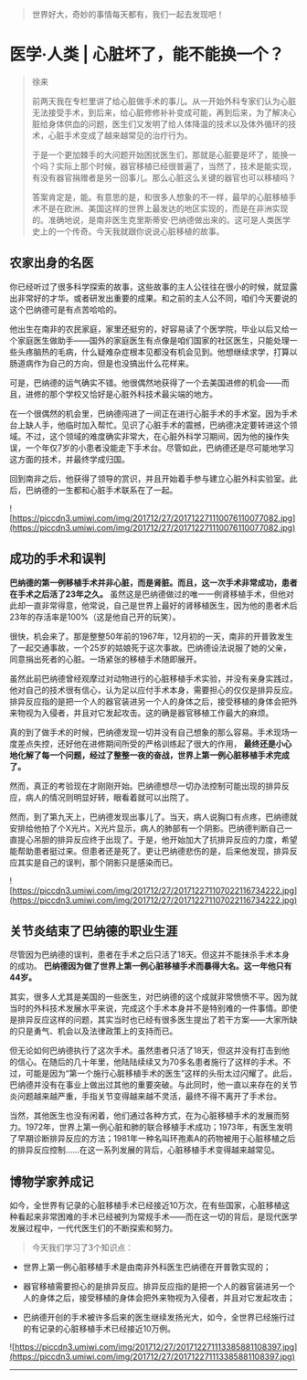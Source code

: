 > 世界好大，奇妙的事情每天都有，我们一起去发现吧！

# 医学·人类 | 心脏坏了，能不能换一个？

> 徐来
> 
> 前两天我在专栏里讲了给心脏做手术的事儿。从一开始外科专家们认为心脏无法接受手术，到后来，给心脏修修补补变成可能，再到后来，为了解决心脏给身体供血的问题，医生们又发明了给人体降温的技术以及体外循环的技术，心脏手术变成了越来越常见的治疗行为。
> 
> 于是一个更加棘手的大问题开始困扰医生们，那就是心脏要是坏了，能换一个吗？实际上那个时候，器官移植已经很普遍了，当然了，技术是能实现，有没有器官捐赠者是另一回事儿。那么心脏这么关键的器官也可以移植吗？
> 
> 答案肯定是，能。有意思的是，和很多人想象的不一样，最早的心脏移植手术不是在欧洲、美国这样的世界上最发达的地区实现的，而是在非洲实现的。准确地说，是南非医生克里斯蒂安·巴纳德做出来的。这可是人类医学史上的一个传奇。今天我就跟你说说心脏移植的故事。

## 农家出身的名医

你已经听过了很多科学探索的故事，这些故事的主人公往往在很小的时候，就显露出非常好的才华。或者研发出重要的成果。和之前的主人公不同，咱们今天要说的这个巴纳德可是有点苦哈哈的。

他出生在南非的农民家庭，家里还挺穷的，好容易读了个医学院，毕业以后又给一个家庭医生做助手——国外的家庭医生有点像是咱们国家的社区医生，只能处理一些头疼脑热的毛病，什么疑难杂症根本见都没有机会见到。他想继续求学，打算以肠道病作为自己的方向，但是也没搞出什么花样来。

可是，巴纳德的运气确实不错。他很偶然地获得了一个去美国进修的机会——而且，进修的那个学校又恰好是心脏外科技术最尖端的地方。

在一个很偶然的机会里，巴纳德闯进了一间正在进行心脏手术的手术室。因为手术台上缺人手，他临时加入帮忙。见识了心脏手术的震撼，巴纳德决定要转进这个领域。不过，这个领域的难度确实非常大，在心脏外科学习期间，因为他的操作失误，一个年仅7岁的小患者没能走下手术台。尽管如此，巴纳德还是尽可能地学习这方面的技术，并最终学成归国。

回到南非之后，他获得了领导的赏识，并且开始着手参与建立心脏外科实验室。此后，巴纳德的一生都和心脏手术联系在了一起。

![https://piccdn3.umiwi.com/img/201712/27/201712271110076110077082.jpg](https://piccdn3.umiwi.com/img/201712/27/201712271110076110077082.jpg)

## 成功的手术和误判

 **巴纳德的第一例移植手术并非心脏，而是肾脏。而且，这一次手术非常成功，患者在手术之后活了23年之久。** 虽然这是巴纳德做过的唯一一例肾移植手术，但他对此却一直非常得意，他常说，自己是世界上最好的肾移植医生，因为他的患者术后23年的存活率是100%（这是他自己开的玩笑）。

很快，机会来了。那是整整50年前的1967年，12月初的一天，南非的开普敦发生了一起交通事故，一个25岁的姑娘死于这次事故。巴纳德设法说服了她的父亲，同意捐出死者的心脏。一场紧张的移植手术随即展开。

虽然此前巴纳德曾经观摩过对动物进行的心脏移植手术实验，并没有亲身实践过，他对自己的技术很有信心，认为足以应付手术本身，需要担心的仅仅是排异反应。排异反应指的是把一个人的器官装进另一个人的身体之后，接受移植的身体会把外来物视为入侵者，并且对它发起攻击。这的确是器官移植工作最大的麻烦。

真的到了做手术的时候，巴纳德发现一切并没有自己想象的那么容易。手术现场一度差点失控，还好他在进修期间所受的严格训练起了很大的作用， **最终还是小心地化解了每一个问题，经过了整整一夜的奋战，世界上第一例心脏移植手术完成了。**

然而，真正的考验现在才刚刚开始。巴纳德想尽一切办法控制可能出现的排异反应，病人的情况则明显好转，眼看着就可以出院了。

然而，到了第九天上，巴纳德发现出事儿了。当天，病人说胸口有点疼，巴纳德就安排给他拍了个X光片。X光片显示，病人的肺部有一个阴影。巴纳德判断自己一直提心吊胆的排异反应终于出现了。于是，他开始加大了抗排异反应的力度，希望能帮助患者挺过来。但患者还是死了。更让巴纳德悲伤的是，后来他发现，排异反应其实是自己的误判，那个阴影只是感染而已。

![https://piccdn3.umiwi.com/img/201712/27/201712271107022116734222.jpg](https://piccdn3.umiwi.com/img/201712/27/201712271107022116734222.jpg)

## 关节炎结束了巴纳德的职业生涯

尽管因为巴纳德的误判，患者在手术之后只活了18天。但这并不能抹杀手术本身的成功。 **巴纳德因为做了世界上第一例心脏移植手术而暴得大名。这一年他只有44岁。**

其实，很多人尤其是美国的一些医生，对巴纳德的这个成就非常愤愤不平。因为就当时的外科技术发展水平来说，完成这个手术本身并不是特别难的一件事情。即使是排异反应这样的问题，其实当时也已经有很多医生提出了若干方案——大家所缺的只是勇气、机会以及法律政策上的支持而已。

但无论如何巴纳德执行了这次手术。虽然患者只活了18天，但这并没有打击到他的信心。在随后的几十年里，他陆陆续续又为70多名患者施行了这样的手术。不过，可能是因为“第一个施行心脏移植手术的医生”这样的头衔太过闪耀了。此后，巴纳德并没有在事业上做出过其他的重要突破。与此同时，他一直以来存在的关节炎问题越来越严重，手指关节变得越来越不灵活，最终不得不离开了手术台。

当然，其他医生也没有闲着，他们通过各种方式，在为心脏移植手术的发展而努力。1972年，世界上第一例心脏和肺的联合移植手术成功；1973年，有医生发明了早期诊断排异反应的方法；1981年一种名叫环孢素A的药物被用于心脏移植之后的排异反应控制……在这一系列发展的背后，心脏移植手术变得越来越常见。

## 博物学家养成记

如今，全世界有记录的心脏移植手术已经接近10万次，在有些国家，心脏移植这种看起来非常困难的手术已经被列为常规手术——而在这一切的背后，是现代医学发展过程中，一代代医生们的不断探索和努力。

> 今天我们学习了3个知识点：

* 世界上第一例心脏移植手术是由南非外科医生巴纳德在开普敦实现的；

* 器官移植需要担心的是排异反应。排异反应指的是把一个人的器官装进另一个人的身体之后，接受移植的身体会把外来物视为入侵者，并且对它发起攻击；

* 巴纳德开创的手术被许多后来的医生继续发扬光大，如今，全世界已经施行过的有记录的心脏移植手术已经接近10万例。

![https://piccdn3.umiwi.com/img/201712/27/201712271113385881108397.jpg](https://piccdn3.umiwi.com/img/201712/27/201712271113385881108397.jpg)

---
